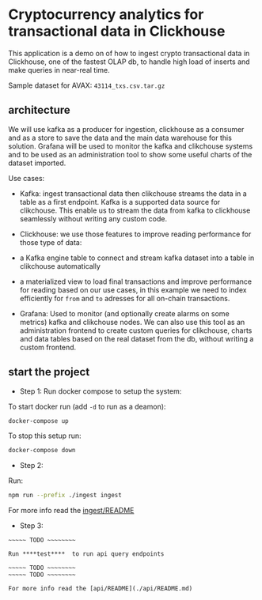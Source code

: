 # Cryptocurrency analytics for transactional data in Clickhouse
This application is a demo on of how to ingest crypto transactional data in Clickhouse, one of the fastest OLAP db, to handle high load of inserts and make queries in near-real time. 

Sample dataset for AVAX: `43114_txs.csv.tar.gz`


## architecture
We will use kafka as a producer for ingestion, clickhouse as a consumer and as a store to save the data and the main data warehouse for this solution. Grafana will be used to monitor the kafka and clikchouse systems and to be used as an administration tool to show some useful charts of the dataset imported.

Use cases:

- Kafka: ingest transactional data then clikchouse streams the data in a table as a first endpoint. Kafka is a supported data source for clikchouse. This enable us to stream the data from kafka to clickhouse seamlessly without writing any custom code.

- Clickhouse: 
we use those features to improve reading performance for those type of data: 

- a Kafka engine table to connect and stream kafka dataset into a table in clikchouse automatically
- a materialized view to load final transactions and improve performance for reading based on our use cases, in this example we need to index efficiently for `from` and `to` adresses for all on-chain transactions.


- Grafana:
Used to monitor (and optionally create alarms on some metrics) kafka and clikchouse nodes. We can also use this tool as an administration frontend to create custom queries for clikchouse, charts and data tables based on the real dataset from the db, without writing a custom frontend.


## start the project

- Step 1:
Run docker compose to setup the system:

To start docker run (add `-d` to run as a deamon):
```sh
docker-compose up
```

To stop this setup run:
```sh
docker-compose down
```

- Step 2:

Run:
```sh
npm run --prefix ./ingest ingest
```

For more info read the [ingest/README](./ingest/README.md)

- Step 3:

~~~~~ TODO ~~~~~~~~
~~~~~ TODO ~~~~~~~~

Run ****test****  to run api query endpoints

~~~~~ TODO ~~~~~~~~
~~~~~ TODO ~~~~~~~~

For more info read the [api/README](./api/README.md)